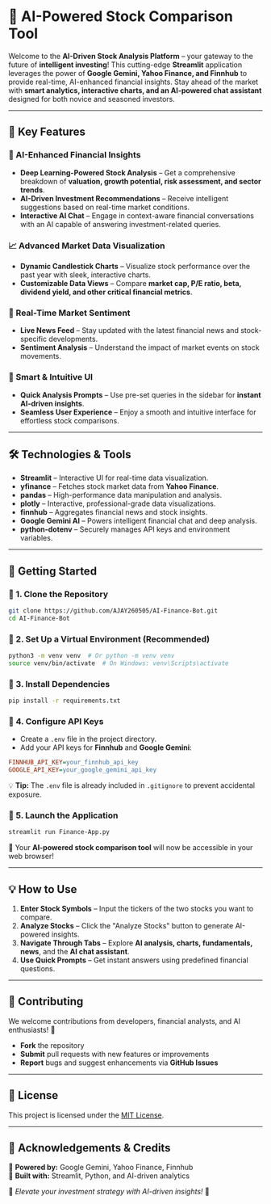 # 🚀 AI-Powered Stock Comparison Tool

Welcome to the **AI-Driven Stock Analysis Platform** – your gateway to the future of **intelligent investing**! This cutting-edge **Streamlit** application leverages the power of **Google Gemini, Yahoo Finance, and Finnhub** to provide real-time, AI-enhanced financial insights. Stay ahead of the market with **smart analytics, interactive charts, and an AI-powered chat assistant** designed for both novice and seasoned investors.

---

## 🌟 Key Features

### 🤖 AI-Enhanced Financial Insights
- **Deep Learning-Powered Stock Analysis** – Get a comprehensive breakdown of **valuation, growth potential, risk assessment, and sector trends**.
- **AI-Driven Investment Recommendations** – Receive intelligent suggestions based on real-time market conditions.
- **Interactive AI Chat** – Engage in context-aware financial conversations with an AI capable of answering investment-related queries.

### 📈 Advanced Market Data Visualization
- **Dynamic Candlestick Charts** – Visualize stock performance over the past year with sleek, interactive charts.
- **Customizable Data Views** – Compare **market cap, P/E ratio, beta, dividend yield, and other critical financial metrics**.

### 📰 Real-Time Market Sentiment
- **Live News Feed** – Stay updated with the latest financial news and stock-specific developments.
- **Sentiment Analysis** – Understand the impact of market events on stock movements.

### 🎯 Smart & Intuitive UI
- **Quick Analysis Prompts** – Use pre-set queries in the sidebar for **instant AI-driven insights**.
- **Seamless User Experience** – Enjoy a smooth and intuitive interface for effortless stock comparisons.

---

## 🛠️ Technologies & Tools

- **Streamlit** – Interactive UI for real-time data visualization.
- **yfinance** – Fetches stock market data from **Yahoo Finance**.
- **pandas** – High-performance data manipulation and analysis.
- **plotly** – Interactive, professional-grade data visualizations.
- **finnhub** – Aggregates financial news and stock insights.
- **Google Gemini AI** – Powers intelligent financial chat and deep analysis.
- **python-dotenv** – Securely manages API keys and environment variables.

---

## 🚀 Getting Started

### 🔹 1. Clone the Repository
```bash
git clone https://github.com/AJAY260505/AI-Finance-Bot.git
cd AI-Finance-Bot
```

### 🔹 2. Set Up a Virtual Environment (Recommended)
```bash
python3 -m venv venv  # Or python -m venv venv
source venv/bin/activate  # On Windows: venv\Scripts\activate
```

### 🔹 3. Install Dependencies
```bash
pip install -r requirements.txt
```

### 🔹 4. Configure API Keys
- Create a `.env` file in the project directory.
- Add your API keys for **Finnhub** and **Google Gemini**:
```ini
FINNHUB_API_KEY=your_finnhub_api_key
GOOGLE_API_KEY=your_google_gemini_api_key
```
💡 **Tip:** The `.env` file is already included in `.gitignore` to prevent accidental exposure.

### 🔹 5. Launch the Application
```bash
streamlit run Finance-App.py
```
🚀 Your **AI-powered stock comparison tool** will now be accessible in your web browser!

---

## 💡 How to Use

1. **Enter Stock Symbols** – Input the tickers of the two stocks you want to compare.
2. **Analyze Stocks** – Click the "Analyze Stocks" button to generate AI-powered insights.
3. **Navigate Through Tabs** – Explore **AI analysis, charts, fundamentals, news**, and the **AI chat assistant**.
4. **Use Quick Prompts** – Get instant answers using predefined financial questions.

---

## 🤝 Contributing

We welcome contributions from developers, financial analysts, and AI enthusiasts! 🚀
- **Fork** the repository
- **Submit** pull requests with new features or improvements
- **Report** bugs and suggest enhancements via **GitHub Issues**

---

## 📜 License

This project is licensed under the [MIT License](LICENSE).

---

## 🔗 Acknowledgements & Credits

🔹 **Powered by:** Google Gemini, Yahoo Finance, Finnhub  
🔹 **Built with:** Streamlit, Python, and AI-driven analytics  

🌟 *Elevate your investment strategy with AI-driven insights!* 🌟

